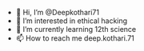 - 👋 Hi, I’m @Deepkothari71
- 👀 I’m interested in ethical hacking 
- 🌱 I’m currently learning 12th science
- 📫 How to reach me deep.kothari.71

<!---
Deepkothari71/Deepkothari71 is a ✨ special ✨ repository because its `README.md` (this file) appears on your GitHub profile.
You can click the Preview link to take a look at your changes.
--->
